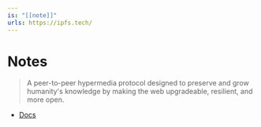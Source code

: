 ```yaml
---
is: "[[note]]"
urls: https://ipfs.tech/
---
```

# Notes
> A peer-to-peer hypermedia protocol designed to preserve and grow humanity's knowledge by making the web upgradeable, resilient, and more open.
- [Docs](https://docs.ipfs.tech/)

